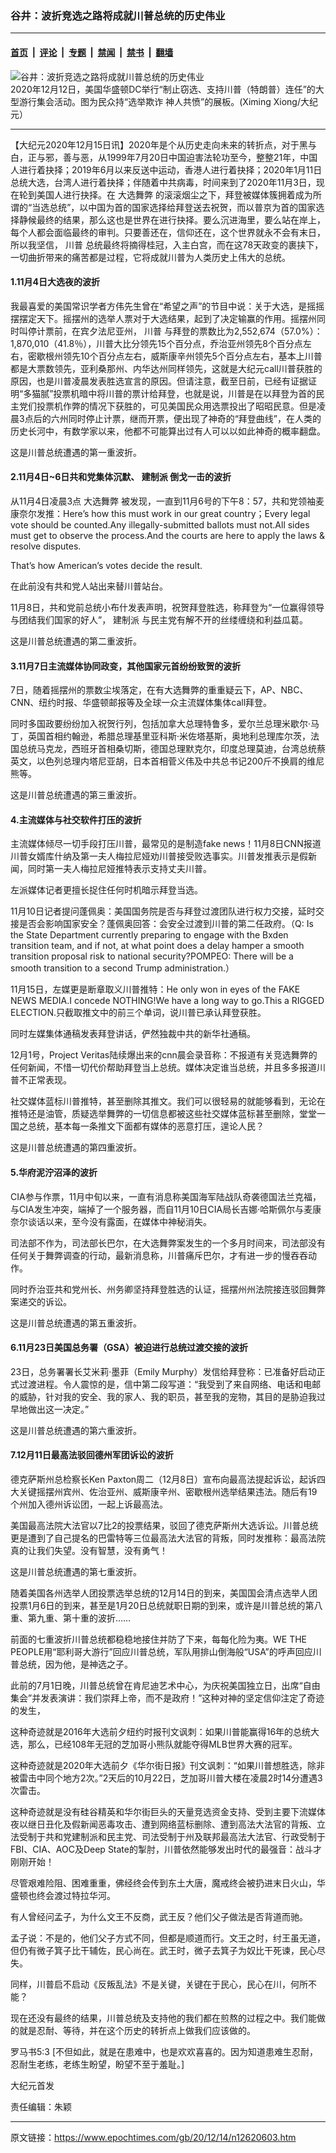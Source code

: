 ### 谷井：波折竞选之路将成就川普总统的历史伟业

---

#### [首页](../../../..?n12620603) &nbsp;|&nbsp; [评论](../../../../../epoch-comment?n12620603) &nbsp;|&nbsp; [专题](../../../../../epoch-special?n12620603) &nbsp;|&nbsp; [禁闻](../../../../../epoch-news?n12620603) &nbsp;|&nbsp; [禁书](../../../../../books?n12620603) &nbsp;|&nbsp; [翻墙](https://github.com/gfw-breaker/nogfw/blob/master/README.md?n12620603)


<div><img alt="谷井：波折竞选之路将成就川普总统的历史伟业" class="attachment-djy_600_400 size-djy_600_400 wp-post-image" src="https://i.epochtimes.com/assets/uploads/2020/12/2012130224251528-600x400.jpg"/>
<div class="caption">
 2020年12月12日，美国华盛顿DC举行“制止窃选、支持川普（特朗普）连任”的大型游行集会活动。图为民众持“选举欺诈 神人共愤”的展板。(Ximing Xiong/大纪元）
</div></div><hr/><div class="post_content" id="artbody" itemprop="articleBody">
 <!-- article content begin -->
 <p>
  【大纪元2020年12月15日讯】2020年是个从历史走向未来的转折点，对于黑与白，正与邪，善与恶，从1999年7月20日中国迫害法轮功至今，整整21年，中国人进行着抉择；2019年6月以来反送中运动，香港人进行着抉择；2020年1月11日总统大选，台湾人进行着抉择；伴随着中共病毒，时间来到了2020年11月3日，现在轮到美国人进行抉择。在
  <ok href="https://www.epochtimes.com/gb/tag/%E5%A4%A7%E9%80%89%E8%88%9E%E5%BC%8A.html">
   大选舞弊
  </ok>
  的滚滚烟尘之下，拜登被媒体簇拥着成为所谓的“当选总统”，以中国为首的国家选择给拜登送去祝贺，而以普京为首的国家选择静候最终的结果，那么这也是世界在进行抉择。要么沉进海里，要么站在岸上，每个人都会面临最终的审判。只要善还在，信仰还在，这个世界就永不会有末日，所以我坚信，
  <ok href="https://www.epochtimes.com/gb/tag/%E5%B7%9D%E6%99%AE.html">
   川普
  </ok>
  总统最终将摘得桂冠，入主白宫，而在这78天政变的裹挟下，一切曲折带来的痛苦都是过程，它将成就川普为人类历史上伟大的总统。
 </p>
 <h4>
  1.11月4日大选夜的波折
 </h4>
 <p>
  我最喜爱的美国常识学者方伟先生曾在“希望之声”的节目中说：关于大选，是摇摇摆摆定天下。摇摆州的选举人票对于大选结果，起到了决定输赢的作用。摇摆州同时叫停计票前，在宾夕法尼亚州，
  <ok href="https://www.epochtimes.com/gb/tag/%E5%B7%9D%E6%99%AE.html">
   川普
  </ok>
  与拜登的票数比为2,552,674（57.0%）：1,870,010（41.8％），川普大比分领先15个百分点，乔治亚州领先8个百分点左右，密歇根州领先10个百分点左右，威斯康辛州领先5个百分点左右，基本上川普都是大票数领先，亚利桑那州、内华达州同样领先，这就是大纪元call川普获胜的原因，也是川普凌晨发表胜选宣言的原因。但请注意，截至日前，已经有证据证明“多猫腻”投票机暗中将川普的票计给拜登，也就是说，川普是在以拜登为首的民主党们投票机作弊的情况下获胜的，可见美国民众用选票投出了昭昭民意。但是凌晨3点后的六州同时停止计票，继而开票，便出现了神奇的“拜登曲线”，在人类的历史长河中，有数学家以来，他都不可能算出过有人可以以如此神奇的概率翻盘。
 </p>
 <p>
  这是川普总统遭遇的第一重波折。
 </p>
 <h4>
  2.11月4日~6日共和党集体沉默、
  <ok href="https://www.epochtimes.com/gb/tag/%E5%BB%BA%E5%88%B6%E6%B4%BE.html">
   建制派
  </ok>
  倒戈一击的波折
 </h4>
 <p>
  从11月4日凌晨3点
  <ok href="https://www.epochtimes.com/gb/tag/%E5%A4%A7%E9%80%89%E8%88%9E%E5%BC%8A.html">
   大选舞弊
  </ok>
  被发现，一直到11月6号的下午8：57，共和党领袖麦康奈尔发推：Here’s how this must work in our great country；Every legal vote should be counted.Any illegally-submitted ballots must not.All sides must get to observe the process.And the courts are here to apply the laws &amp; resolve disputes.
 </p>
 <p>
  That’s how American’s votes decide the result.
 </p>
 <p>
  在此前没有共和党人站出来替川普站台。
 </p>
 <p>
  11月8日，共和党前总统小布什发表声明，祝贺拜登胜选，称拜登为“一位赢得领导与团结我们国家的好人”，
  <ok href="https://www.epochtimes.com/gb/tag/%E5%BB%BA%E5%88%B6%E6%B4%BE.html">
   建制派
  </ok>
  与民主党有解不开的丝缕缠绕和利益瓜葛。
 </p>
 <p>
  这是川普总统遭遇的第二重波折。
 </p>
 <h4>
  3.11月7日主流媒体协同政变，其他国家元首纷纷致贺的波折
 </h4>
 <p>
  7日，随着摇摆州的票数尘埃落定，在有大选舞弊的重重疑云下，AP、NBC、CNN、纽约时报、华盛顿邮报等及全球一众主流媒体集体call拜登。
 </p>
 <p>
  同时多国政要纷纷加入祝贺行列，包括加拿大总理特鲁多，爱尔兰总理米歇尔·马丁，英国首相约翰逊，希腊总理基里亚科斯·米佐塔基斯，奥地利总理库尔茨，法国总统马克龙，西班牙首相桑切斯，德国总理默克尔，印度总理莫迪，台湾总统蔡英文，以色列总理内塔尼亚胡，日本首相菅义伟及中共总书记200斤不换肩的维尼熊等。
 </p>
 <p>
  这是川普总统遭遇的第三重波折。
 </p>
 <h4>
  4.主流媒体与社交软件打压的波折
 </h4>
 <p>
  主流媒体倾尽一切手段打压川普，最常见的是制造fake news！11月8日CNN报道川普女婿库什纳及第一夫人梅拉尼娅劝川普接受败选事实。川普发推表示是假新闻，同时第一夫人梅拉尼娅推特表示支持丈夫川普。
 </p>
 <p>
  左派媒体记者更擅长捉住任何时机暗示拜登当选。
 </p>
 <p>
  11月10日记者提问蓬佩奥：美国国务院是否与拜登过渡团队进行权力交接，延时交接是否会影响国家安全？蓬佩奥回答：会安全过渡到川普的第二任政府。（Q: Is the State Department currently preparing to engage with the Bxden transition team, and if not, at what point does a delay hamper a smooth transition proposal risk to national security?POMPEO: There will be a smooth transition to a second Trump administration.）
 </p>
 <p>
  11月15日，左媒更是断章取义川普推特：He only won in eyes of the FAKE NEWS MEDIA.I concede NOTHING!We have a long way to go.This a RIGGED ELECTION.只截取推文中的前三个单词，说川普已承认拜登获胜。
 </p>
 <p>
  同时左媒集体通稿发表拜登讲话，俨然独裁中共的新华社通稿。
 </p>
 <p>
  12月1号，Project Veritas陆续爆出来的cnn晨会录音称：不报道有关竞选舞弊的任何新闻，不惜一切代价帮助拜登当上总统。媒体决定谁当总统，并且多多报道川普不正常表现。
 </p>
 <p>
  社交媒体蓝标川普推特，甚至删除其推文。我们可以很轻易的就能够看到，无论在推特还是油管，质疑选举舞弊的一切信息都被这些社交媒体蓝标甚至删除，堂堂一国之总统，基本每一条推文下面都有媒体的恶意打压，遑论人民？
 </p>
 <p>
  这是川普总统遭遇的第四重波折。
 </p>
 <h4>
  5.华府泥泞沼泽的波折
 </h4>
 <p>
  CIA参与作票，11月中旬以来，一直有消息称美国海军陆战队奇袭德国法兰克福，与CIA发生冲突，端掉了一个服务器，而自11月10日CIA局长吉娜·哈斯佩尔与麦康奈尔谈话以来，至今没有露面，在媒体中神秘消失。
 </p>
 <p>
  司法部不作为，司法部长巴尔，在大选舞弊案发生的一个多月时间来，司法部没有任何关于舞弊调查的行动，最新消息称，川普痛斥巴尔，才有进一步的慢吞吞动作。
 </p>
 <p>
  同时乔治亚共和党州长、州务卿坚持拜登胜选的认证，摇摆州州法院接连驳回舞弊案递交的诉讼。
 </p>
 <p>
  这是川普总统遭遇的第五重波折。
 </p>
 <h4>
  6.11月23日美国总务署（GSA）被迫进行总统过渡交接的波折
 </h4>
 <p>
  23日，总务署署长艾米莉·墨菲（Emily Murphy）发信给拜登称：已准备好启动正式过渡进程。令人震惊的是，信中第二段写道：“我受到了来自网络、电话和电邮的威胁，针对我的安全、我的家人、我的职员，甚至我的宠物，其目的是胁迫我过早地做出这一决定。”
 </p>
 <p>
  这是川普总统遭遇的第六重波折。
 </p>
 <h4>
  7.12月11日最高法驳回德州军团诉讼的波折
 </h4>
 <p>
  德克萨斯州总检察长Ken Paxton周二（12月8日）宣布向最高法提起诉讼，起诉四大关键摇摆州宾州、佐治亚州、威斯康辛州、密歇根州选举结果违法。随后有19个州加入德州诉讼团，一起上诉最高法。
 </p>
 <p>
  美国最高法院大法官以7比2的投票结果，驳回了德克萨斯州大选诉讼。川普总统更是遭到了自己提名的巴雷特等三位最高法大法官的背叛，同时发推称：最高法院真的让我们失望。没有智慧，没有勇气！
 </p>
 <p>
  这是川普总统遭遇的第七重波折。
 </p>
 <p>
  随着美国各州选举人团投票选举总统的12月14日的到来，美国国会清点选举人团投票1月6日的到来，甚至是1月20日总统就职日期的到来，或许是川普总统的第八重、第九重、第十重的波折……
 </p>
 <p>
  前面的七重波折川普总统都稳稳地接住并防了下来，每每化险为夷。WE THE PEOPLE用“耶利哥大游行”回应川普总统，军队用排山倒海般“USA”的呼声回应川普总统，因为他，是神选之子。
 </p>
 <p>
  此前的7月1日晚，川普总统曾在肯尼迪艺术中心，为庆祝美国独立日，出席“自由集会”并发表演讲：我们崇拜上帝，而不是政府！”这种对神的坚定信仰注定了奇迹的发生，
 </p>
 <p>
  这种奇迹就是2016年大选前夕纽约时报刊文讽刺：如果川普能赢得16年的总统大选，那么，已经108年无冠的芝加哥小熊队就能夺得MLB世界大赛的冠军。
 </p>
 <p>
  这种奇迹就是2020年大选前夕《华尔街日报》刊文讽刺：“如果川普想胜选，除非被雷击中同个地方2次。”2天后的10月22日，芝加哥川普大楼在凌晨2时14分遭遇3次雷击。
 </p>
 <p>
  这种奇迹就是没有硅谷精英和华尔街巨头的天量竞选资金支持、受到主要下流媒体夜以继日丑化及假新闻恶毒攻击、遭到网络蓝标删除、遭到高法大法官的背叛、立法受制于共和党建制派和民主党、司法受制于州及联邦最高法大法官、行政受制于FBI、CIA、AOC及Deep State的掣肘，川普依然能够发出时代的最强音：战斗才刚刚开始！
 </p>
 <p>
  尽管艰难险阻、困难重重，佛经终会传到东土大唐，魔戒终会被扔进末日火山，华盛顿也终会渡过特拉华河。
 </p>
 <p>
  有人曾经问孟子，为什么文王不反商，武王反？他们父子做法是否背道而驰。
 </p>
 <p>
  孟子说：不是的，他们父子方式不同，但都是顺道而行。文王之时，纣王虽无道，但仍有微子箕子比干辅佐，民心尚在。武王时，微子去箕子为奴比干死谏，民心尽失。
 </p>
 <p>
  同样，川普启不启动《反叛乱法》不是关键，关键在于民心，民心在川，何所不能？
 </p>
 <p>
  现在还没有最终的结果，川普总统及支持他的我们都在煎熬的过程之中。我们能做的就是忍耐、等待，并在这个历史的转折点上做我们应该做的。
 </p>
 <p>
  罗马书5:3 [不但如此，就是在患难中，也是欢欢喜喜的。因为知道患难生忍耐，忍耐生老练，老练生盼望，盼望不至于羞耻。]
 </p>
 <p>
  大纪元首发
 </p>
 <p>
  责任编辑：朱颖
 </p>
 <!-- article content end -->
 <div id="below_article_ad">
 </div>
</div>


---

原文链接：https://www.epochtimes.com/gb/20/12/14/n12620603.htm